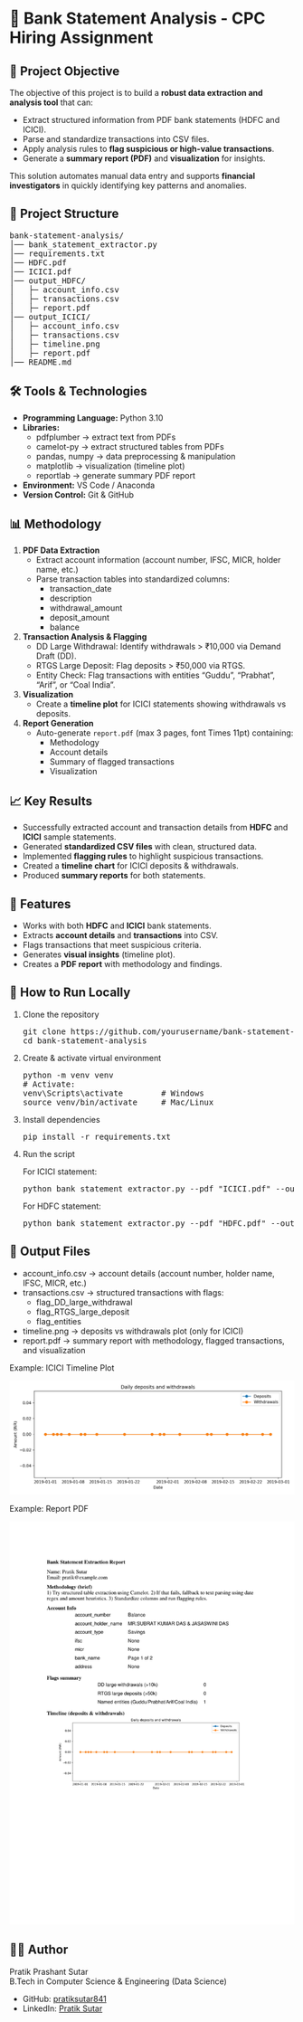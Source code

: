 <!DOCTYPE html>
<html lang="en">
<head>
    <meta charset="UTF-8">
    <meta name="viewport" content="width=device-width, initial-scale=1.0">
    <title>Bank Statement Analysis - CPC Hiring Assignment</title>
</head>
<body>

<h1>🏦 Bank Statement Analysis - CPC Hiring Assignment</h1>

<h2>📌 Project Objective</h2>
<p>
The objective of this project is to build a <b>robust data extraction and analysis tool</b> that can:
</p>
<ul>
    <li>Extract structured information from PDF bank statements (HDFC and ICICI).</li>
    <li>Parse and standardize transactions into CSV files.</li>
    <li>Apply analysis rules to <b>flag suspicious or high-value transactions</b>.</li>
    <li>Generate a <b>summary report (PDF)</b> and <b>visualization</b> for insights.</li>
</ul>
<p>
This solution automates manual data entry and supports <b>financial investigators</b> in quickly identifying key patterns and anomalies.
</p>

<h2>📂 Project Structure</h2>
<pre>
bank-statement-analysis/
│── bank_statement_extractor.py
│── requirements.txt
│── HDFC.pdf
│── ICICI.pdf
│── output_HDFC/
│   ├─ account_info.csv
│   ├─ transactions.csv
│   ├─ report.pdf
│── output_ICICI/
│   ├─ account_info.csv
│   ├─ transactions.csv
│   ├─ timeline.png
│   ├─ report.pdf
│── README.md
</pre>

<h2>🛠️ Tools & Technologies</h2>
<ul>
    <li><b>Programming Language:</b> Python 3.10</li>
    <li><b>Libraries:</b>
        <ul>
            <li>pdfplumber → extract text from PDFs</li>
            <li>camelot-py → extract structured tables from PDFs</li>
            <li>pandas, numpy → data preprocessing & manipulation</li>
            <li>matplotlib → visualization (timeline plot)</li>
            <li>reportlab → generate summary PDF report</li>
        </ul>
    </li>
    <li><b>Environment:</b> VS Code / Anaconda</li>
    <li><b>Version Control:</b> Git & GitHub</li>
</ul>

<h2>📊 Methodology</h2>
<ol>
    <li><b>PDF Data Extraction</b>
        <ul>
            <li>Extract account information (account number, IFSC, MICR, holder name, etc.)</li>
            <li>Parse transaction tables into standardized columns:
                <ul>
                    <li>transaction_date</li>
                    <li>description</li>
                    <li>withdrawal_amount</li>
                    <li>deposit_amount</li>
                    <li>balance</li>
                </ul>
            </li>
        </ul>
    </li>
    <li><b>Transaction Analysis & Flagging</b>
        <ul>
            <li>DD Large Withdrawal: Identify withdrawals &gt; ₹10,000 via Demand Draft (DD).</li>
            <li>RTGS Large Deposit: Flag deposits &gt; ₹50,000 via RTGS.</li>
            <li>Entity Check: Flag transactions with entities “Guddu”, “Prabhat”, “Arif”, or “Coal India”.</li>
        </ul>
    </li>
    <li><b>Visualization</b>
        <ul>
            <li>Create a <b>timeline plot</b> for ICICI statements showing withdrawals vs deposits.</li>
        </ul>
    </li>
    <li><b>Report Generation</b>
        <ul>
            <li>Auto-generate <code>report.pdf</code> (max 3 pages, font Times 11pt) containing:
                <ul>
                    <li>Methodology</li>
                    <li>Account details</li>
                    <li>Summary of flagged transactions</li>
                    <li>Visualization</li>
                </ul>
            </li>
        </ul>
    </li>
</ol>

<h2>📈 Key Results</h2>
<ul>
    <li>Successfully extracted account and transaction details from <b>HDFC</b> and <b>ICICI</b> sample statements.</li>
    <li>Generated <b>standardized CSV files</b> with clean, structured data.</li>
    <li>Implemented <b>flagging rules</b> to highlight suspicious transactions.</li>
    <li>Created a <b>timeline chart</b> for ICICI deposits & withdrawals.</li>
    <li>Produced <b>summary reports</b> for both statements.</li>
</ul>

<h2>📌 Features</h2>
<ul>
    <li>Works with both <b>HDFC</b> and <b>ICICI</b> bank statements.</li>
    <li>Extracts <b>account details</b> and <b>transactions</b> into CSV.</li>
    <li>Flags transactions that meet suspicious criteria.</li>
    <li>Generates <b>visual insights</b> (timeline plot).</li>
    <li>Creates a <b>PDF report</b> with methodology and findings.</li>
</ul>

<h2>🚀 How to Run Locally</h2>
<ol>
    <li>Clone the repository
        <pre>git clone https://github.com/yourusername/bank-statement-analysis.git
cd bank-statement-analysis</pre>
    </li>
    <li>Create & activate virtual environment
        <pre>python -m venv venv
# Activate:
venv\Scripts\activate        # Windows
source venv/bin/activate     # Mac/Linux</pre>
    </li>
    <li>Install dependencies
        <pre>pip install -r requirements.txt</pre>
    </li>
    <li>Run the script</li>
    <p>For ICICI statement:</p>
    <pre>python bank_statement_extractor.py --pdf "ICICI.pdf" --outdir output_ICICI --name "Pratik Sutar" --email "pratik@example.com"</pre>
    <p>For HDFC statement:</p>
    <pre>python bank_statement_extractor.py --pdf "HDFC.pdf" --outdir output_HDFC --name "Pratik Sutar" --email "pratik@example.com"</pre>
</ol>

<h2>📂 Output Files</h2>
<ul>
    <li>account_info.csv → account details (account number, holder name, IFSC, MICR, etc.)</li>
    <li>transactions.csv → structured transactions with flags:
        <ul>
            <li>flag_DD_large_withdrawal</li>
            <li>flag_RTGS_large_deposit</li>
            <li>flag_entities</li>
        </ul>
    </li>
    <li>timeline.png → deposits vs withdrawals plot (only for ICICI)</li>
    <li>report.pdf → summary report with methodology, flagged transactions, and visualization</li>
</ul>

<p>Example: ICICI Timeline Plot</p>
<img src="output_ICICI/timeline.png" alt="ICICI Bank Timeline Plot">

<p>Example: Report PDF</p>
<img src="https://github.com/pratiksutar841/CPC-ANALYTICS---Assignment-/blob/b80847e8920af75986efdc1c492eca1274f9c3b4/output_ICICI/report.pdf" alt="Sample Report PDF">

<h2>🙋‍♂️ Author</h2>
<p>
Pratik Prashant Sutar<br>
B.Tech in Computer Science & Engineering (Data Science)
</p>
<ul>
    <li>GitHub: <a href="https://github.com/pratiksutar841">pratiksutar841</a></li>
    <li>LinkedIn: <a href="https://www.linkedin.com/in/pratik-sutar">Pratik Sutar</a></li>
</ul>


</body>
</html>
